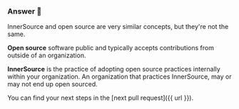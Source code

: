 ### Answer :crystal_ball:

InnerSource and open source are very similar concepts, but they're not the same.

**Open source** software public and typically accepts contributions from outside of an organization.

**InnerSource** is the practice of adopting open source practices internally within your organization. An organization that practices InnerSource, may or may not end up open sourced.

You can find your next steps in the [next pull request]({{ url }}).

